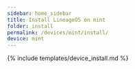 ```yaml
---
sidebar: home_sidebar
title: Install LineageOS on mint
folder: install
permalink: /devices/mint/install/
device: mint
---
```

{% include templates/device_install.md %}
